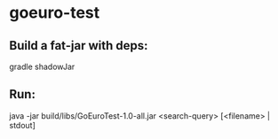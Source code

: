 # goeuro-test

## Build a fat-jar with deps:

gradle shadowJar

## Run:

java -jar build/libs/GoEuroTest-1.0-all.jar \<search-query\> [\<filename\> | stdout]
